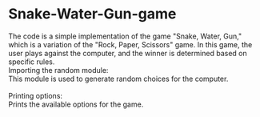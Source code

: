 # Snake-Water-Gun-game
The code is a simple implementation of the game "Snake, Water, Gun," which is a variation of the "Rock, Paper, Scissors" game. In this game, the user plays against the computer, and the winner is determined based on specific rules.
<br>
Importing the random module:<br>                       This module is used to generate random choices for the computer.<br><br>Printing options:<br>               Prints the available options for the game.